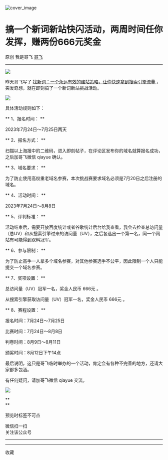 ![cover_image](https://mmbiz.qpic.cn/sz_mmbiz_jpg/LBrX00GQeictdEIl6CL1aBRP22PgzUF5PWQ8DibIVibCQhYCzNbSGUKX4rya0An2Cyt5icGlMtsWXRzWvwLLjgpVLg/0?wx_fmt=jpeg)

#  搞一个新词新站快闪活动，两周时间任你发挥，赚两份666元奖金

原创  我是哥飞  [ 哥飞 ](javascript:void\(0\);)

__ _ _ _ _

![](https://mmbiz.qpic.cn/sz_mmbiz_png/LBrX00GQeictdEIl6CL1aBRP22PgzUF5PgN7uI40yG4hJo5cY1zGw3z7Xs0bd7y8t9XcgBzsZy4TvkRIZlo5Uyw/640?wx_fmt=png)

昨天哥飞写了 [ 找新词：一个永远有效的建站策略，让你快速拿到搜索引擎流量
](http://mp.weixin.qq.com/s?__biz=MjM5OTIzMzYyMA==&mid=2650079457&idx=1&sn=6a6b914a2685581ef26ef00cb8b19ee1&chksm=bf3f31da8848b8cc7e206419bcb2884415659dae3bd17fb77b9859adf106da494bd843f5d6f4&scene=21#wechat_redirect)
，突发奇想，就在即刻搞了一个新词新站挑战活动。

![](https://mmbiz.qpic.cn/sz_mmbiz_png/LBrX00GQeictdEIl6CL1aBRP22PgzUF5PGGDq7sT90vtM2lweicwT7MppQ6icLwx2n2DBH3hG0nXeiakyLUm03UibvQ/640?wx_fmt=png)

具体活动规则如下：

** 1、报名时间：  **

2023年7月24日～7月25日两天  

  

** 2、报名方式：  **

扫描以上海报中的二维码，进入即刻帖子，在评论区发布你的域名就算报名成功，之后加哥飞微信 qiayue 确认。  

  

** 3、域名要求：  **

为了防止使用高权重老域名参赛，本次挑战赛要求域名必须是7月20日之后注册的域名。  

  

** 4、活动时间：  **

2023年7月24日～8月8日  

  

** 5、评判标准：  **

活动结束后，需要开放百度统计或者谷歌统计后台给我查看，我会去检查总访问量（总UV）和从搜索引擎过来的访问量（UV），之后各选出一个第一名，同一个网站有可能得到双料冠军。

  

** 6、参与限制：  **  

为了防止高手一人拿多个域名参赛，对其他参赛选手不公平，因此限制一个人只能提交一个域名参赛。

  

** 7、奖项设置：  **  

总访问量（UV）冠军一名，奖金人民币  666元  。  

从搜索引擎获取访问量（UV）冠军一名，奖金人民币  666元  。  

  

** 8、赛程设置：  **  

报名时间：7月24日～7月25日  

比赛时间：7月24日～8月8日  

判卷时间：8月9日～8月11日

颁奖时间：8月12日下午14点  

  

最后说明，这只是哥飞临时举办的一个活动，肯定会有各种不完善的地方，还请大家都多包涵。  

有任何疑问，请加哥飞微信 qiayue 交流。  

![](https://mmbiz.qpic.cn/sz_mmbiz_png/LBrX00GQeictmH6ZbzrmhFdgH55yNiarBAXwFK5njpE3j8ehd8M5CNnh5mX01ibDAls4gZvob7nUmwXnscEXNDm3g/640?wx_fmt=png)

**  
**

预览时标签不可点

微信扫一扫  
关注该公众号





****



****



  收藏


